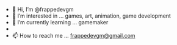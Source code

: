 - 👋 Hi, I’m @frappedevgm
- 👀 I’m interested in ... games, art, animation, game development 
- 🌱 I’m currently learning ... gamemaker
-
- 📫 How to reach me ... frappedevgm@gmail.com

<!---
frappedevgm/frappedevgm is a ✨ special ✨ repository because its `README.md` (this file) appears on your GitHub profile.
You can click the Preview link to take a look at your changes.
--->
